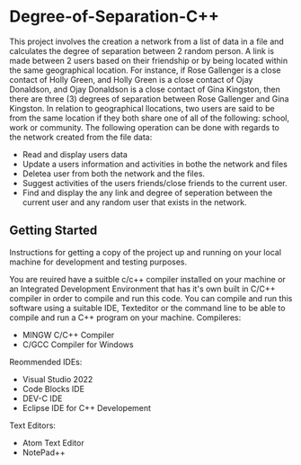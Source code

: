 # Degree-of-Separation-C++
This project involves the creation a network from a list of data in a file and calculates the degree of separation between 
2 random person. A link is made between 2 users based on their friendship or by being located within the 
same geographical location. For instance, if Rose Gallenger is a close contact of Holly Green, and 
Holly Green is a close contact of Ojay Donaldson, and Ojay Donaldson is a close contact of Gina Kingston, 
then there are three (3) degrees of separation between Rose Gallenger and Gina Kingston. In relation 
to geographical llocations, two users are said to be from the same  location if they both share one 
of all of the following: school, work or community.
The following operation can be done with regards to the network created from the file data:
- Read and display users data
- Update a users information and activities in bothe the network and files
- Deletea user from both the network and the files.
- Suggest activities of the users friends/close friends to the current user.
- Find and display the any link and degree of seperation between the current user and any random user that exists in the network. 


## Getting Started

Instructions for getting a copy of the project up and running on your local machine for development and testing purposes.

You are reuired have a suitble c/c++ compiler installed on your machine or an 
Integrated Development Environment that has it's own built in C/C++ compiler
in order to compile and run this code. You can compile and run this software 
using a suitable IDE, Texteditor or the command
line to be able to compile and run a C++ program on your machine.
Compileres:
- MINGW C/C++ Compiler
- C/GCC Compiler for Windows

Reommended IDEs:
- Visual Studio 2022
- Code Blocks IDE
- DEV-C IDE
- Eclipse IDE for C++ Developement

Text Editors:
- Atom Text Editor
- NotePad++


